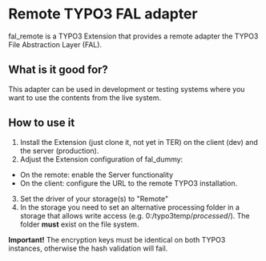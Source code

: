 # Remote TYPO3 FAL adapter

fal_remote is a TYPO3 Extension that provides a remote adapter the TYPO3
File Abstraction Layer (FAL).

## What is it good for?

This adapter can be used in development or testing systems where you want to
use the contents from the live system.

## How to use it

1. Install the Extension (just clone it, not yet in TER) on the client (dev) and the server (production).
2. Adjust the Extension configuration of fal_dummy:
 * On the remote: enable the Server functionality
 * On the client: configure the URL to the remote TYPO3 installation.
3. Set the driver of your storage(s) to "Remote"
4. In the storage you need to set an alternative processing folder in a storage
   that allows write access (e.g. 0:/typo3temp/_processed_/). The folder **must**
   exist on the file system.

**Important!** The encryption keys must be identical on both TYPO3 instances,
otherwise the hash validation will fail.
